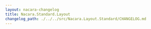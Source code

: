 ```yaml
---
layout: nacara-changelog
title: Nacara.Standard.Layout
changelog_path: ./../../src/Nacara.Layout.Standard/CHANGELOG.md
---
```

